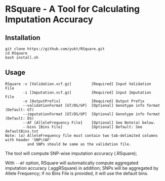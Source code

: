 # RSquare - A Tool for Calculating Imputation Accuracy
## Installation
```
git clone https://github.com/yukt/RSquare.git
cd RSquare
bash install.sh
```

## Usage
```
RSquare -v [Validation.vcf.gz]         [Required] Input Validation File
        -i [Imputation.vcf.gz]         [Required] Input Imputation File
        -o [OutputPrefix]              [Required] Output Prefix
        --validationFormat [GT/DS/GP]  [Optional] Genotype info format (Default: GT)
        --imputationFormat [GT/DS/GP]  [Optional] Genotype info format (Default: DS)
        --AF [AlleleFrequency File]    [Optional] See Note(a) below.
        --bins [Bins File]             [Optional] Default: See defaultBins.txt
Note: (a) AlleleFrequency file must contain two tab-delimited columns with header 'SNP\tAF'
          and SNPs should be same as the validation file.
```

The tool will compute SNP-wise imputation accuracy (.RSquare);

With `--AF` option, RSquare will automatically compute aggregated imputation accuracy (.aggRSquare) in addition; SNPs will be aggregated by Allele Frequency; if no Bins File is provided, it will use the default bins.
